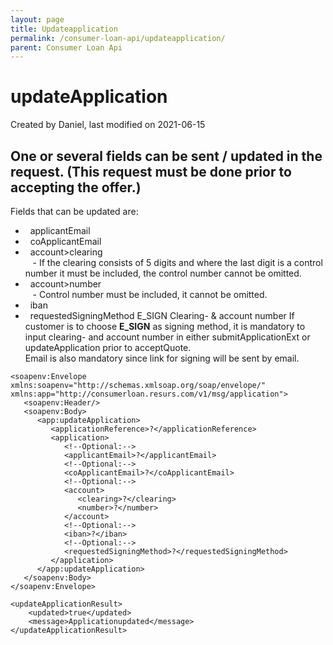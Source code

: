 ```yaml
---
layout: page
title: Updateapplication
permalink: /consumer-loan-api/updateapplication/
parent: Consumer Loan Api
---
```



# updateApplication 
Created by Daniel, last modified on 2021-06-15
## One or several fields can be sent / updated in the request. **(This request must be done prior to accepting the offer.)**
Fields that can be updated are:
-   applicantEmail
-   coApplicantEmail
-   account\>clearing  
     - If the clearing consists of 5 digits and where the last digit is
  a control number it must be included, the control number cannot be
  omitted.
-   account\>number  
     - Control number must be included, it cannot be omitted.
-   iban 
-   requestedSigningMethod
  E_SIGN Clearing- & account number
  If customer is to choose **E_SIGN** as signing method, it is mandatory
  to input clearing- and account number in either submitApplicationExt
  or updateApplication prior to acceptQuote.  
  Email is also mandatory since link for signing will be sent by email.
``` syntaxhighlighter-pre
<soapenv:Envelope xmlns:soapenv="http://schemas.xmlsoap.org/soap/envelope/" xmlns:app="http://consumerloan.resurs.com/v1/msg/application">
   <soapenv:Header/>
   <soapenv:Body>
      <app:updateApplication>
         <applicationReference>?</applicationReference>
         <application>
            <!--Optional:-->
            <applicantEmail>?</applicantEmail>
            <!--Optional:-->
            <coApplicantEmail>?</coApplicantEmail>
            <!--Optional:-->
            <account>
               <clearing>?</clearing>
               <number>?</number>
            </account>
            <!--Optional:-->
            <iban>?</iban>
            <!--Optional:-->
            <requestedSigningMethod>?</requestedSigningMethod>
         </application>
      </app:updateApplication>
   </soapenv:Body>
</soapenv:Envelope>
```
``` syntaxhighlighter-pre
<updateApplicationResult>
    <updated>true</updated>
    <message>Applicationupdated</message>
</updateApplicationResult>
```
  
  
  
